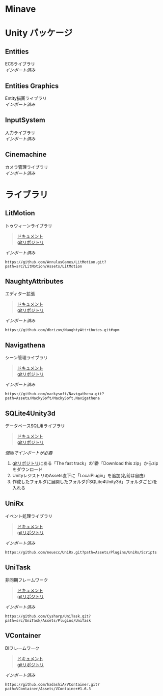 # Minave

# Unity パッケージ
## Entities
ECSライブラリ  
*インポート済み*
## Entities Graphics
Entity描画ライブラリ  
*インポート済み*
## InputSystem
入力ライブラリ  
*インポート済み*
## Cinemachine
カメラ管理ライブラリ  
*インポート済み*

# ライブラリ
## LitMotion
トゥウィーンライブラリ  
> [ドキュメント](https://annulusgames.github.io/LitMotion/articles/ja/about.html)  
> [gitリポジトリ](https://github.com/AnnulusGames/LitMotion)  

*インポート済み*
```
https://github.com/AnnulusGames/LitMotion.git?path=src/LitMotion/Assets/LitMotion
```

## NaughtyAttributes
エディター拡張  
> [ドキュメント](https://dbrizov.github.io/na-docs/)  
> [gitリポジトリ](https://github.com/dbrizov/NaughtyAttributes?tab=readme-ov-file)  

*インポート済み*
```
https://github.com/dbrizov/NaughtyAttributes.git#upm
```

## Navigathena
シーン管理ライブラリ  
> [ドキュメント](https://github.com/mackysoft/Navigathena/blob/main/README.md)  
> [gitリポジトリ](https://github.com/mackysoft/Navigathena)  

*インポート済み*
```
https://github.com/mackysoft/Navigathena.git?path=Assets/MackySoft/MackySoft.Navigathena
```

## SQLite4Unity3d
データベースSQL用ライブラリ  
> [ドキュメント](https://github.com/robertohuertasm/SQLite4Unity3d/blob/master/README.md)  
> [gitリポジトリ](https://github.com/robertohuertasm/SQLite4Unity3d?tab=readme-ov-file)  

*個別でインポートが必要*
1. [gitリポジトリ](https://github.com/robertohuertasm/SQLite4Unity3d?tab=readme-ov-file#:~:text=in%20your%20project%3A-,Download%20this%20zip,-%2C%20extract%20its%20content)にある「The fast track」の1番「Download this zip」からzipをダウンロード
2. UnityレジストリのAssets直下に「LocalPlugin」を追加(名前は自由)
3. 作成したフォルダに展開したフォルダ(「SQLite4Unity3d」フォルダごと)を入れる

## UniRx
イベント処理ライブラリ  
> [ドキュメント](https://github.com/neuecc/UniRx/blob/master/README.md)  
> [gitリポジトリ](https://github.com/neuecc/UniRx)  

*インポート済み*  
```
https://github.com/neuecc/UniRx.git?path=Assets/Plugins/UniRx/Scripts
```

## UniTask
非同期フレームワーク  
> [ドキュメント](https://github.com/Cysharp/UniTask/blob/master/README.md)  
> [gitリポジトリ](https://github.com/Cysharp/UniTask?tab=readme-ov-file)  

*インポート済み*
```
https://github.com/Cysharp/UniTask.git?path=src/UniTask/Assets/Plugins/UniTask
```

## VContainer
DIフレームワーク  
> [ドキュメント](https://vcontainer.hadashikick.jp/ja/)  
> [gitリポジトリ](https://github.com/dbrizov/NaughtyAttributes)  

*インポート済み*
```
https://github.com/hadashiA/VContainer.git?path=VContainer/Assets/VContainer#1.6.3
```
